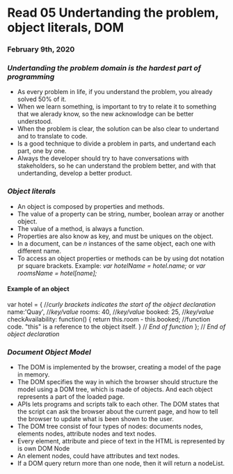 # Read 05 Undertanding the problem, object literals, DOM

### February 9th, 2020

### _Undertanding the problem domain is the hardest part of programming_
* As every problem in life, if you understand the problem, you already solved 50% of it.
* When we learn something, is important to try to relate it to something that we alerady know, so the new acknowlodge can be better understood.
* When the problem is clear, the solution can be also clear to undertand and to translate to code.
* Is a good technique to divide a problem in parts, and undertand each part, one by one.
* Always the developer should try to have conversations with stakeholders, so he can understand the problem better, and with that undertanding, develop a better product.

### _Object literals_
* An object is composed by properties and methods.
* The value of a property can be string, number, boolean array or another object.
* The value of a method, is always a function.
* Properties are also know as key, and must be uniques on the object.
* In a document, can be _n_ instances of the same object, each one with different name.
* To access an object properties or methods can be by using dot notation pr square brackets. Example:
_var hotelName = hotel.name;_
or
_var roomsName = hotel[name];_

#### Example of an object

var hotel = {    //_curly brackets indicates the start of the object declaration_
  name:'Quay',  //_key/value_
  rooms: 40,    //_key/value_
  booked: 25,   //_key/value_
  checkAvailability: function() {
    return this.room - this.booked;    //function code. "this" is a reference to the object itself.
  }     // _End of function_
};               // _End of object declaration_

### _Document Object Model_
* The DOM is implemented by the browser, creating a model of the page in memory.
* The DOM specifies the way in which the browser should structure the model using a DOM tree, which is made of objects. And each object represents a part of the loaded page.
* APIs lets programs and scripts talk to each other. The DOM states that the script can ask the browser about the current page, and how to tell the browser to update what is been shown to the user.
* The DOM tree consist of four types of nodes: documents nodes, elements nodes, attribute nodes and text nodes.
* Every element, attribute and piece of text in the HTML is represented by is own DOM Node
* An element nodes, could have attributes and text nodes.
* If a DOM query return more than one node, then it will return a nodeList.
